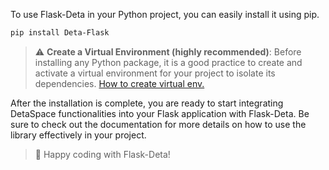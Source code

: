 To use Flask-Deta in your Python project, you can easily install it using pip.

```bash
pip install Deta-Flask
``` 

> ⚠ **Create a Virtual Environment (highly recommended)**: Before installing any Python package, it is a good practice to create and activate a virtual environment for your project to isolate its dependencies. [How to create virtual env.](venv.md)


After the installation is complete, you are ready to start integrating DetaSpace functionalities into your Flask application with Flask-Deta. Be sure to check out the documentation for more details on how to use the library effectively in your project.


> 🥳 Happy coding with Flask-Deta!